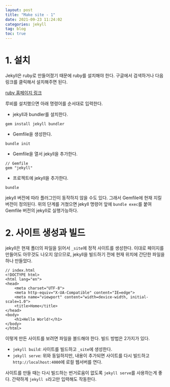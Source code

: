 ```yaml
---
layout: post
title: "Make site - 1"
date: 2021-09-23 11:24:02
categories: jekyll
tag: blog
toc: true
---
```


# 1. 설치

Jekyll은 ruby로 만들어졌기 때문에 ruby를 설치해야 한다. 구글에서 검색하거나 다음 링크를 클릭해서 설치해주면 된다.

[ruby 홈페이지 링크](https://www.ruby-lang.org/ko/)

루비를 설치했으면 아래 명령어를 순서대로 입력한다.

-   jekyll과 bundler를 설치한다.

```
gem install jekyll bundler
```

-   Gemfile을 생성한다.

```
bundle init
```

-   Gemfile을 열서 jekyll을 추가한다.

```
// Gemfile
gem "jekyll"
```

-   프로젝트에 jekyll을 추가한다.

```
bundle
```

jekyll 버전에 따라 플러그인이 동작하지 않을 수도 있다. 그래서 Gemfile에 현재 지킬 버전이 정의된다. 위의 단계를 거쳤으면 jekyll 명령어 앞에 `bundle exec`를 붙여 Gemfile 버전의 jekyll로 실행가능하다.

# 2. 사이트 생성과 빌드

jekyll은 현재 폴더의 파일을 읽어서 `_site`에 정적 사이트를 생성한다. 이대로 페이지를 만들어도 아무것도 나오지 않으므로, jekyll을 빌드하기 전에 현재 위치에 간단한 파일을 하나 만들었다.

```
// index.html
<!DOCTYPE html>
<html lang="en">
<head>
    <meta charset="UTF-8">
    <meta http-equiv="X-UA-Compatible" content="IE=edge">
    <meta name="viewport" content="width=device-width, initial-scale=1.0">
    <title>Home</title>
</head>
<body>
    <h1>Hello World!</h1>
</body>
</html>
```

이렇게 만든 사이트를 보려면 파일을 블드해야 한다. 빌드 방법은 2가지가 있다.

-   `jekyll build`: 사이트를 빌드하고 `_site`에 생성한다.
-   `jekyll serve`: 위와 동일하지만, 내용이 추가되면 사이트를 다시 빌드하고 `http://localhost:4000`에 로컬 웹서버를 연다.

사이트를 만들 때는 다시 빌드하는 번거로움이 없도록 `jekyll serve`를 사용하는게 좋다. 간략하게 `jekyll s`라고만 입력해도 작동한다.
